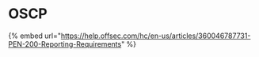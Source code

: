 # OSCP







{% embed url="https://help.offsec.com/hc/en-us/articles/360046787731-PEN-200-Reporting-Requirements" %}
